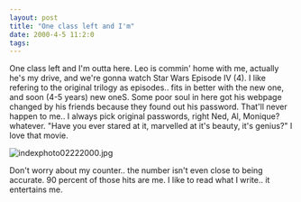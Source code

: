 ```yaml
---
layout: post
title: "One class left and I'm"
date: 2000-4-5 11:2:0
tags: 
---
```


One class left and I'm outta here. Leo is commin' home with me, actually he's my drive, and we're gonna watch Star Wars Episode IV (4). I like refering to the original trilogy as episodes.. fits in better with the new one, and soon (4-5 years) new oneS. Some poor soul in here got his webpage changed by his friends because they found out his password. That'll never happen to me.. I always pick original passwords, right Ned, Al, Monique? whatever. "Have you ever stared at it, marvelled at it's beauty, it's genius?" I love that movie.



![indexphoto02222000.jpg][1]






Don't worry about my counter.. the number isn't even close to being accurate. 90 percent of those hits are me. I like to read what I write.. it entertains me.



   [1]: http://2.bp.blogspot.com/-JBkvz8pp0pU/Tn0P4tLxIVI/AAAAAAAAAK4/ZRg6vbIQHqg/s1600/indexphoto02222000.jpg
